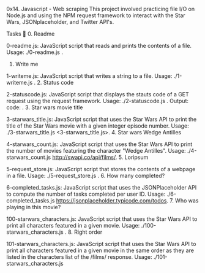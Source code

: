 0x14. Javascript - Web scraping
This project involved practicing file I/O on Node.js and using the NPM request framework to interact with the Star Wars, JSONplaceholder, and Twitter API's.

Tasks 📃
0. Readme

0-readme.js: JavaScript script that reads and prints the contents of a file.
Usage: ./0-readme.js <file path>.
1. Write me

1-writeme.js: JavaScript script that writes a string to a file.
Usage: ./1-writeme.js <file path> <string to write>.
2. Status code

2-statuscode.js: JavaScript script that displays the stauts code of a GET request using the request framework.
Usage: ./2-statuscode.js <URL to GET>.
Output: code: <status code>.
3. Star wars movie title

3-starwars_title.js: JavaScript script that uses the Star Wars API to print the title of the Star Wars movie with a given integer episode number.
Usage: ./3-starwars_title.js <3-starwars_title.js>.
4. Star wars Wedge Antilles

4-starwars_count.js: JavaScript script that uses the Star Wars API to print the number of movies featuring the character "Wedge Antilles".
Usage: ./4-starwars_count.js http://swapi.co/api/films/.
5. Loripsum

5-request_store.js: JavaScript script that stores the contents of a webpage in a file.
Usage: ./5-request_store.js <URL to get> <file path to store content in>.
6. How many completed?

6-completed_tasks.js: JavaScript script that uses the JSONPlaceholder API to compute the number of tasks completed per user ID.
Usage: ./6-completed_tasks.js https://jsonplaceholder.typicode.com/todos.
7. Who was playing in this movie?

100-starwars_characters.js: JavaScript script that uses the Star Wars API to print all characters featured in a given movie.
Usage: ./100-starwars_characters.js <movie ID>.
8. Right order

101-starwars_characters.js: JavaScript script that uses the Star Wars API to print all characters featured in a given movie in the same order as they are listed in the characters list of the /films/ response.
Usage: ./101-starwars_characters.js <movie ID>
